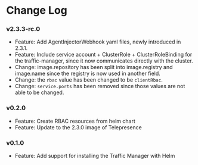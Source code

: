 # Change Log

### v2.3.3-rc.0

- Feature: Add AgentInjectorWebhook yaml files, newly introduced in 2.3.1.
- Feature: Include service account + ClusterRole + ClusterRoleBinding for the traffic-manager, since it now communicates directly with the cluster.
- Change: image.repository has been split into image.registry and image.name since the registry is now used in another field.
- Change: the `rbac` value has been changed to be `clientRbac`.
- Change: `service.ports` has been removed since those values are not able to be changed.

### v0.2.0

- Feature: Create RBAC resources from helm chart
- Feature: Update to the 2.3.0 image of Telepresence

### v0.1.0

- Feature: Add support for installing the Traffic Manager with Helm
